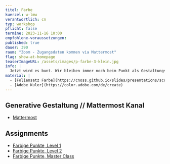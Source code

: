 ```yaml
---
titel: Farbe
kuerzel: w-lmw
verantwortlich: cn
typ: workshop
pflicht: false
termine: 2023-11-16 10:00
empfohlene-voraussetzungen:
published: true
dauer: 390
raum: "Zoom - Zugangsdaten kommen via Mattermost"
flag: show-at-homepage
teaserImageURL: /assets/images/p-farbe-3-klein.jpg
info: |
  Jetzt wird es bunt. Wir bleiben immer noch beim Punkt als Gestaltungselement, aber nehmen jetzt etwas systematischer Farbe und Transparenz hinzu. Wie befassen und kurz mit den verschiedenen Farbssystemen und Farbwahrnehmung und lassen dann verschiedene Regeln rund um die farbige Welt in unseren Code einfließen.
material: |
  - [Foliensatz Farbe](https://cnoss.github.io/slides/presentations/screendesign/farben/)
  - [Adobe Kuler](https://color.adobe.com/de/create)
---
```


## Generative Gestaltung // Mattermost Kanal
- [Mattermost](https://chat.coco.study/students/channels/class-generative-gestaltung)

## Assignments
- [Farbige Punkte, Level 1](/generative-gestaltung/assignments/04-farbe-punkte-01/)
- [Farbige Punkte, Level 2](/generative-gestaltung/assignments/04-farbe-punkte-02/)
- [Farbige Punkte, Master Class](/generative-gestaltung/assignments/04-farbe-punkte-03/)


